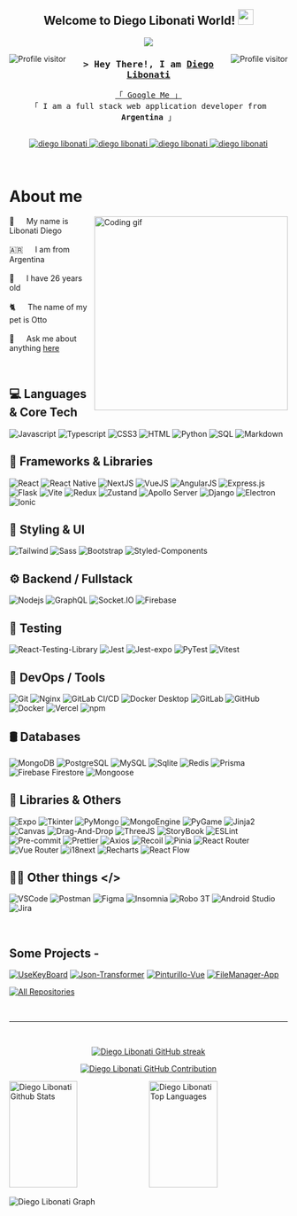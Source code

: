 <h2 align="center">
  Welcome to Diego Libonati World!
  <img src="https://media.giphy.com/media/hvRJCLFzcasrR4ia7z/giphy.gif" width="28">
</h2>

<p align="center">
  <a href="https://github.com/DiegoLibonati"><img src="https://readme-typing-svg.herokuapp.com/?lines=Self%20Taught%20Programmer;Full%20Stack%20Developer;Always%20learning%20new%20things&center=true&width=380&height=45"></a>
</p>

<a href="https://komarev.com/ghpvc/?username=DiegoLibonati">
  <img align="left" src="https://komarev.com/ghpvc/?username=DiegoLibonati&label=Visitors&color=0e75b6&style=flat" alt="Profile visitor" />
</a>

<a href="https://komarev.com/ghpvc/?username=DiegoLibonati">
  <img align="right" src="https://komarev.com/ghpvc/?username=DiegoLibonati&label=Visitors&color=0e75b6&style=flat" alt="Profile visitor" />
</a>

<h3 align="center">
        <samp>&gt; Hey There!, I am
                <b><a target="_blank" href="https://diegolibonati.com.ar">Diego Libonati</a></b>
        </samp>
</h3>

<p align="center"> 
  <samp>
    <a href="https://www.google.com/search?q=diego+libonati">「 Google Me 」</a>
    <br>
    「 I am a full stack web application developer from <b>Argentina</b> 」
    <br>
    <br>
  </samp>
</p>

<p align="center">
 <a href="https://diegolibonati.com.ar" target="blank">
  <img src="https://img.shields.io/badge/Website-DC143C?style=for-the-badge&logo=medium&labelColor=black&logoColor=DC143C" alt="diego libonati" />
 </a>
 <a href="https://www.linkedin.com/in/diego-libonati-67102419b/" target="_blank">
  <img src="https://img.shields.io/badge/LinkedIn-0077B5?style=for-the-badge&logo=linkedin&labelColor=black&logoColor=0077B5" alt="diego libonati"/>
 </a>
 <a href="https://www.instagram.com/die_libonati/" target="_blank">
  <img src="https://img.shields.io/badge/Instagram-fe4164?style=for-the-badge&logo=instagram&labelColor=black&logoColor=fe4164" alt="diego libonati" />
 </a> 
 <a href="https://www.facebook.com/dielibonati/" target="_blank">
  <img src="https://img.shields.io/badge/Facebook-20BEFF?&style=for-the-badge&logo=facebook&labelColor=black&logoColor=20BEFF" alt="diego libonati"  />
  </a> 
</p>

<br />

<!-- About Section -->
 # About me
 
<p>
 <img align="right" width="350" src="/assets/programmer.gif" alt="Coding gif" />
  
 🐥 &emsp; My name is Libonati Diego <br/><br/>
 🇦🇷 &emsp; I am from Argentina<br/><br/>
 💯 &emsp; I have 26 years old<br/><br/>
 🐈 &emsp; The name of my pet is Otto<br/><br/>
 💬 &emsp; Ask me about anything [here](https://github.com/DiegoLibonati/DiegoLibonati/issues)

</p>

<br/>

## 💻 Languages & Core Tech

![Javascript](https://img.shields.io/badge/Javascript-F0DB4F?style=for-the-badge&labelColor=black&logo=javascript&logoColor=white)
![Typescript](https://img.shields.io/badge/Typescript-007acc?style=for-the-badge&labelColor=black&logo=typescript&logoColor=white)
![CSS3](https://img.shields.io/badge/CSS3-1572B6?style=for-the-badge&labelColor=black&logo=css3&logoColor=white)
![HTML](https://img.shields.io/badge/HTML5-E34F26?style=for-the-badge&labelColor=black&logo=html5&logoColor=white)
![Python](https://img.shields.io/badge/python-3670A0?style=for-the-badge&logo=python&labelColor=black&logoColor=white)
![SQL](https://img.shields.io/badge/SQL-1572B6?style=for-the-badge&labelColor=black&logo=mysql&logoColor=white)
![Markdown](https://img.shields.io/badge/Markdown-000000?style=for-the-badge&labelColor=black&logo=markdown&logoColor=white)​

## 🧠 Frameworks & Libraries

![React](https://img.shields.io/badge/-React-61DBFB?style=for-the-badge&labelColor=black&logo=react&logoColor=white)
![React Native](https://img.shields.io/badge/React_Native-61DBFB?style=for-the-badge&labelColor=black&logo=react&logoColor=white)
![NextJS](https://img.shields.io/badge/next.js-61DBFB?style=for-the-badge&labelColor=black&logo=nextdotjs&logoColor=white)
![VueJS](https://img.shields.io/badge/Vue.js-%23009639.svg?style=for-the-badge&labelColor=black&logo=Vue.js&logoColor=white)
![AngularJS](https://img.shields.io/badge/angular.JS-red.svg?style=for-the-badge&labelColor=black&logo=angular&logoColor=white)
![Express.js](https://img.shields.io/badge/Express.js-3C873A?style=for-the-badge&logo=express&labelColor=black&logoColor=white)
![Flask](https://img.shields.io/badge/Flask-FFFFFF?style=for-the-badge&labelColor=black&logo=flask&logoColor=white)
![Vite](https://img.shields.io/badge/Vite-7F83FE?style=for-the-badge&labelColor=black&logo=vite&logoColor=white)
![Redux](https://img.shields.io/badge/Redux-593D88?style=for-the-badge&labelColor=black&logo=redux&logoColor=white)
![Zustand](https://img.shields.io/badge/Zustand-000?style=for-the-badge&labelColor=black&logo=Zustand&logoColor=white)
![Apollo Server](https://img.shields.io/badge/Apollo_Server-311C87?style=for-the-badge&labelColor=black&logo=apollo-graphql&logoColor=white)
![Django](https://img.shields.io/badge/Django-092E20?style=for-the-badge&logo=django&labelColor=black&logoColor=white)
![Electron](https://img.shields.io/badge/Electron-47848F?style=for-the-badge&labelColor=black&logo=electron&logoColor=white)
![Ionic](https://img.shields.io/badge/Ionic-3880FF?style=for-the-badge&labelColor=black&logo=ionic&logoColor=white)​

## 🎨 Styling & UI

![Tailwind](https://img.shields.io/badge/Tailwind_CSS-092749?style=for-the-badge&logo=tailwindcss&logoColor=white&labelColor=black)
![Sass](https://img.shields.io/badge/sass-1572B6?style=for-the-badge&labelColor=black&logo=sass&logoColor=white)
![Bootstrap](https://img.shields.io/badge/Bootstrap-563D7C?style=for-the-badge&labelColor=black&logo=bootstrap&logoColor=white)
![Styled-Components](https://img.shields.io/badge/Styled--Components-db7093?style=for-the-badge&labelColor=black&logo=styled-components&logoColor=white)

## ⚙️ Backend / Fullstack

![Nodejs](https://img.shields.io/badge/Nodejs-3C873A?style=for-the-badge&labelColor=black&logo=node.js&logoColor=white)
![GraphQL](https://img.shields.io/badge/GraphQl-E10098?style=for-the-badge&logo=graphql&labelColor=black&logoColor=white)
![Socket.IO](https://img.shields.io/badge/Socket.io-F0DB4F.svg?style=for-the-badge&labelColor=black&logo=Socket.io&logoColor=white)
![Firebase](https://img.shields.io/badge/Firebase-F7C52E?style=for-the-badge&labelColor=black&logo=firebase&logoColor=white)​

## 🧪 Testing

![React-Testing-Library](https://img.shields.io/badge/ReactTestingLibrary-61DBFB?style=for-the-badge&labelColor=black&logo=react&logoColor=white)
![Jest](https://img.shields.io/badge/Jest-7F83FE?style=for-the-badge&labelColor=black&logo=jest&logoColor=white)
![Jest-expo](https://img.shields.io/badge/JestExpo-7F83FE?style=for-the-badge&labelColor=black&logo=jest&logoColor=white)
![PyTest](https://img.shields.io/badge/PyTest-BE418F?style=for-the-badge&labelColor=black&logo=python&logoColor=white)
![Vitest](https://img.shields.io/badge/Vitest-7F83FE?style=for-the-badge&labelColor=black&logo=vite&logoColor=white)

## 🔧 DevOps / Tools

![Git](https://img.shields.io/badge/Git-F05032?style=for-the-badge&labelColor=black&logo=git&logoColor=white)
​![Nginx](https://img.shields.io/badge/nginx-%23009639.svg?style=for-the-badge&logo=nginx&labelColor=black&logoColor=white)
![GitLab CI/CD](https://img.shields.io/badge/GitLab_CI/CD-FC6D26?style=for-the-badge&labelColor=black&logo=gitlab&logoColor=white)
![Docker Desktop](https://img.shields.io/badge/Docker_Desktop-2496ED?style=for-the-badge&labelColor=black&logo=docker&logoColor=white)
![GitLab](https://img.shields.io/badge/GitLab-FC6D26?style=for-the-badge&logo=gitlab&labelColor=black&logoColor=white)
![GitHub](https://img.shields.io/badge/GitHub-181717?style=for-the-badge&logo=github&labelColor=black&logoColor=white)
![Docker](https://img.shields.io/badge/Docker-1572B6?style=for-the-badge&logo=docker&labelColor=black&logoColor=white)​
![Vercel](https://img.shields.io/badge/Vercel-000000?style=for-the-badge&labelColor=black&logo=vercel&logoColor=white)
![npm](https://img.shields.io/badge/npm-CC3534?style=for-the-badge&logo=npm&labelColor=black&logoColor=white)​

## 🛢️ Databases

![MongoDB](https://img.shields.io/badge/MongoDB-4EA94B?style=for-the-badge&labelColor=black&logo=mongodb&logoColor=white)
![PostgreSQL](https://img.shields.io/badge/PostgreSQL-4169E1?style=for-the-badge&labelColor=black&logo=postgresql&logoColor=white)
![MySQL](https://img.shields.io/badge/MySQL-1572B6?style=for-the-badge&labelColor=black&logo=mysql&logoColor=white)
![Sqlite](https://img.shields.io/badge/SQLite-07405E?style=for-the-badge&logo=sqlite&labelColor=black&logoColor=white)
![Redis](https://img.shields.io/badge/Redis-red?style=for-the-badge&labelColor=black&logo=redis&logoColor=white)
![Prisma](https://img.shields.io/badge/Prisma-3C873A?style=for-the-badge&labelColor=black&logo=prisma&logoColor=white)
![Firebase Firestore](https://img.shields.io/badge/Firebase_Firestore-FFCA28?style=for-the-badge&labelColor=black&logo=firebase&logoColor=white)
![Mongoose](https://img.shields.io/badge/Mongoose-880000?style=for-the-badge&labelColor=black&logo=mongoose&logoColor=white)

## 🧰 Libraries & Others

![Expo](https://img.shields.io/badge/Expo-FFFFFF?style=for-the-badge&labelColor=black&logo=expo&logoColor=white)
![Tkinter](https://img.shields.io/badge/Tkinter-BE418F?style=for-the-badge&labelColor=black&logo=python&logoColor=white)
![PyMongo](https://img.shields.io/badge/PyMongo-4EA94B?style=for-the-badge&labelColor=black&logo=mongodb&logoColor=white)
![MongoEngine](https://img.shields.io/badge/MongoEngine-4EA94B?style=for-the-badge&labelColor=black&logo=mongodb&logoColor=white)
![PyGame](https://img.shields.io/badge/PyGame-BE418F?style=for-the-badge&labelColor=black&logo=python&logoColor=white)
![Jinja2](https://img.shields.io/badge/Jinja2-BE418F?style=for-the-badge&labelColor=black&logo=python&logoColor=white)
![Canvas](https://img.shields.io/badge/Canvas-F0DB4F?style=for-the-badge&labelColor=black&logo=javascript&logoColor=white)
![Drag-And-Drop](https://img.shields.io/badge/DragAndDrop-F0DB4F?style=for-the-badge&labelColor=black&logo=javascript&logoColor=white)
![ThreeJS](https://img.shields.io/badge/ThreeJs-F0DB4F?style=for-the-badge&labelColor=black&logo=javascript&logoColor=white)
![StoryBook](https://img.shields.io/badge/StoryBook-F0DB4F?style=for-the-badge&labelColor=black&logo=javascript&logoColor=white)
![ESLint](https://img.shields.io/badge/ESLint-4B32C3?style=for-the-badge&labelColor=black&logo=eslint&logoColor=white)
![Pre-commit](https://img.shields.io/badge/pre--commit-000000?style=for-the-badge&labelColor=black&logo=prettier&logoColor=white)​
![Prettier](https://img.shields.io/badge/Prettier-F7B93E?style=for-the-badge&labelColor=black&logo=prettier&logoColor=white)
![Axios](https://img.shields.io/badge/Axios-5A29E4?style=for-the-badge&labelColor=black&logo=axios&logoColor=white)
![Recoil](https://img.shields.io/badge/Recoil-3578E5?style=for-the-badge&labelColor=black&logo=recoil&logoColor=white)
![Pinia](https://img.shields.io/badge/Pinia-2D3748?style=for-the-badge&logo=pinia&labelColor=black&logoColor=white)
![React Router](https://img.shields.io/badge/React_Router-CA4245?style=for-the-badge&labelColor=black&logo=react-router&logoColor=white)
![Vue Router](https://img.shields.io/badge/Vue_Router-4FC08D?style=for-the-badge&labelColor=black&logo=vue.js&logoColor=white)​
![i18next](https://img.shields.io/badge/i18next-26A69A?style=for-the-badge&labelColor=black&logo=i18next&logoColor=white)​
![Recharts](https://img.shields.io/badge/Recharts-FF6384?style=for-the-badge&labelColor=black&logo=recharts&logoColor=white)
![React Flow](https://img.shields.io/badge/React%20Flow-1A192B?style=for-the-badge&logo=react&labelColor=black&logoColor=61DAFB)​

## 👨‍💻 Other things </>

![VSCode](https://img.shields.io/badge/Visual_Studio-0078d7?style=for-the-badge&labelColor=black&logo=visual%20studio&logoColor=white)
![Postman](https://img.shields.io/badge/Postman-FF6C37?style=for-the-badge&labelColor=black&logo=postman&logoColor=white)
![Figma](https://img.shields.io/badge/Figma-F24E1E?style=for-the-badge&labelColor=black&logo=figma&logoColor=white)
![Insomnia](https://img.shields.io/badge/Insomnia-4000BF?style=for-the-badge&labelColor=black&logo=insomnia&logoColor=white)
![Robo 3T](https://img.shields.io/badge/Robo_3T-59C137?style=for-the-badge&labelColor=black&logo=mongodb&logoColor=white)
![Android Studio](https://img.shields.io/badge/Android_Studio-3DDC84?style=for-the-badge&labelColor=black&logo=android-studio&logoColor=white)
![Jira](https://img.shields.io/badge/Jira-0052CC?style=for-the-badge&labelColor=black&logo=jira&logoColor=white)

<br/>

## Some Projects -
[![UseKeyBoard](https://github-readme-stats.vercel.app/api/pin/?username=DiegoLibonati&repo=noti-flask&border_color=7F3FBF&bg_color=0D1117&title_color=C9D1D9&text_color=8B949E&icon_color=7F3FBF)](https://github.com/DiegoLibonati/Noti-Flask)
[![Json-Transformer](https://github-readme-stats.vercel.app/api/pin/?username=DiegoLibonati&repo=json-transformer&border_color=7F3FBF&bg_color=0D1117&title_color=C9D1D9&text_color=8B949E&icon_color=7F3FBF)](https://github.com/DiegoLibonati/JSON-Transformer)
[![Pinturillo-Vue](https://github-readme-stats.vercel.app/api/pin/?username=DiegoLibonati&repo=pinturillo-vue&border_color=7F3FBF&bg_color=0D1117&title_color=C9D1D9&text_color=8B949E&icon_color=7F3FBF)](https://github.com/DiegoLibonati/Pinturillo-Vue)
[![FileManager-App](https://github-readme-stats.vercel.app/api/pin/?username=DiegoLibonati&repo=filemanager-app&border_color=7F3FBF&bg_color=0D1117&title_color=C9D1D9&text_color=8B949E&icon_color=7F3FBF)](https://github.com/DiegoLibonati/FileManager-App)

<p align="left">
  <a href="https://github.com/DiegoLibonati?tab=repositories" target="_blank"><img alt="All Repositories" title="All Repositories" src="https://img.shields.io/badge/-All%20Repos-2962FF?style=for-the-badge&logo=koding&logoColor=white"/></a>
</p>

<br/>
<hr/>
<br/>

<p align="center">
  <a href="https://github.com/DiegoLibonati">
    <img src="https://github-readme-streak-stats.herokuapp.com/?user=DiegoLibonati&theme=radical&border=7F3FBF&background=0D1117" alt="Diego Libonati GitHub streak"/>
  </a>
</p>

<p align="center">
  <a href="https://github.com/DiegoLibonati">
    <img src="https://github-profile-summary-cards.vercel.app/api/cards/profile-details?username=DiegoLibonati&theme=radical" alt="Diego Libonati GitHub Contribution"/>
  </a>
</p>

<a> 
    <a href="https://github.com/DiegoLibonati"><img alt="Diego Libonati Github Stats" src="https://denvercoder1-github-readme-stats.vercel.app/api?username=DiegoLibonati&show_icons=true&count_private=true&theme=react&border_color=7F3FBF&bg_color=0D1117&title_color=F85D7F&icon_color=F8D866" height="192px" width="49.5%"/></a>
  <a href="https://github.com/DiegoLibonati"><img alt="Diego Libonati Top Languages" src="https://denvercoder1-github-readme-stats.vercel.app/api/top-langs/?username=DiegoLibonati&langs_count=8&layout=compact&theme=react&border_color=7F3FBF&bg_color=0D1117&title_color=F85D7F&icon_color=F8D866" height="192px" width="49.5%"/></a>
  <br/>
</a>

![Diego Libonati Graph](https://github-readme-activity-graph.vercel.app/graph?username=DiegoLibonati&custom_title=Diego%20Libonati%20GitHub%20Activity%20Graph&bg_color=0D1117&color=7F3FBF&line=7F3FBF&point=7F3FBF&area_color=FFFFFF&title_color=FFFFFF&area=true)
